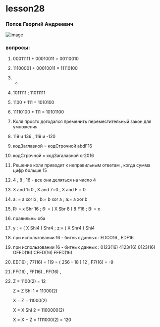 # lesson28

### Попов Георгий Андреевич

![image](https://github.com/user-attachments/assets/f7b2e7e9-3b15-43af-b630-679eca02e108)

### вопросы:

1) 00011111 + 00010011 = 00110010

2) 11100001 + 00010011 = 11110100

3) -

4) 1011111 ; 11011111

5) 1100 * 111 = 1010100

6) 11110100 * 111 = 10101100

7) Коля просто догодался пременить переместительный закон для умножения

8) 119 и 136 , 119 и -120

9) кодЗаглавиой = кодСтрочной abdF16

10) кодСтрочной = кодЗагалавной or2016

11) Решение коли приводит к неправильным ответам , когда сумма цифр больше 15

12) 4 , 8 , 16 - все они деляться на число 4

13) X and 1=0 , X and 7=0 , X and F = 0

14) a: = a xor b ; b:= b xor a ; a:= a xor b

15) R: = x Shr 16 ; 6: = ( X Sbr 8 ) 8 F16 ; B: = x

16) правильны оба

17) y : = ( X Shi4 ) Shr4 ; z:= ( X Shr4 ) Shi4

18) при использовании 16 - битных данных : EDCO16 , EDF16

19) при использовании 16 - битных данных : 0123(16) 4123(16) 0123(16) OFED(16) CFED(16) FFED(16)

20) EE(16) ; 77(16) = 119 = ( 256 - 18 ) 12 , F7(16) = -9

21) FF(16) , FF(16) , FF(16) ,

22) Z = 1100(2) = 12

    Z = Z ShI 1 = 11000(2)

    X = Z = 11000(2)

    X = X ShI 2 = 1100000(2)



    X = X + Z = 1111000(2) = 120


